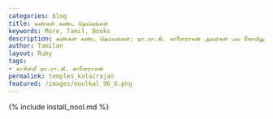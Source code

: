 ```yaml
---  
categories: blog  
title: கண்கள் கண்ட தெய்வங்கள்
keywords: More, Tamil, Books  
description: கண்கள் கண்ட தெய்வங்கள்; நா.ரா.கி. காளைராசன் அவர்கள் பல கோயிலுக்குச் சென்று வழிபடும் பண்பு உடையவர். தான் சென்ற கோயில்கள் பற்றிய செய்திகளைத் தொகுத்துப் படங்களுடன் பதிவு செய்துள்ளார்.
author: Tamilan  
layout: Ruby  
tags:     
- காசிஸ்ரீ நா.ரா.கி. காளைராசன்
permalink: temples_kalairajan  
featured: /images/noolkal_96_6.png  
---  
```

{% include install_nool.md %}  
